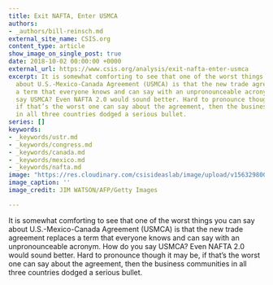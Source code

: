```yaml
---
title: Exit NAFTA, Enter USMCA
authors:
- _authors/bill-reinsch.md
external_site_name: CSIS.org
content_type: article
show_image_on_single_post: true
date: 2018-10-02 00:00:00 +0000
external_url: https://www.csis.org/analysis/exit-nafta-enter-usmca
excerpt: It is somewhat comforting to see that one of the worst things you can say
  about U.S.-Mexico-Canada Agreement (USMCA) is that the new trade agreement replaces
  a term that everyone knows and can say with an unpronounceable acronym. How do you
  say USMCA? Even NAFTA 2.0 would sound better. Hard to pronounce though it may be,
  if that’s the worst one can say about the agreement, then the business communities
  in all three countries dodged a serious bullet.
series: []
keywords:
- _keywords/ustr.md
- _keywords/congress.md
- _keywords/canada.md
- _keywords/mexico.md
- _keywords/nafta.md
image: "https://res.cloudinary.com/csisideaslab/image/upload/v1563298002/trade-guys/181002-USMCA-compressor.jpg"
image_caption: ''
image_credit: JIM WATSON/AFP/Getty Images

---
```

It is somewhat comforting to see that one of the worst things you can say about U.S.-Mexico-Canada Agreement (USMCA) is that the new trade agreement replaces a term that everyone knows and can say with an unpronounceable acronym. How do you say USMCA? Even NAFTA 2.0 would sound better. Hard to pronounce though it may be, if that’s the worst one can say about the agreement, then the business communities in all three countries dodged a serious bullet.